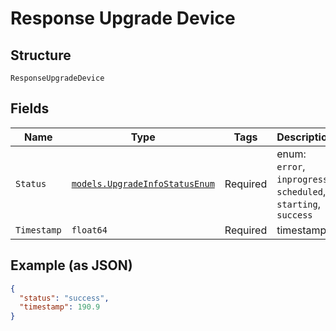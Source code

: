 
# Response Upgrade Device

## Structure

`ResponseUpgradeDevice`

## Fields

| Name | Type | Tags | Description |
|  --- | --- | --- | --- |
| `Status` | [`models.UpgradeInfoStatusEnum`](../../doc/models/upgrade-info-status-enum.md) | Required | enum: `error`, `inprogress`, `scheduled`, `starting`, `success` |
| `Timestamp` | `float64` | Required | timestamp |

## Example (as JSON)

```json
{
  "status": "success",
  "timestamp": 190.9
}
```

